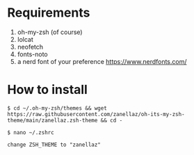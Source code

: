 # Requirements

1. oh-my-zsh (of course)
2. lolcat
3. neofetch
4. fonts-noto
5. a nerd font of your preference https://www.nerdfonts.com/

# How to install

````
$ cd ~/.oh-my-zsh/themes && wget https://raw.githubusercontent.com/zanellaz/oh-its-my-zsh-theme/main/zanellaz.zsh-theme && cd -
````

````
$ nano ~/.zshrc
````

````
change ZSH_THEME to "zanellaz"
````
